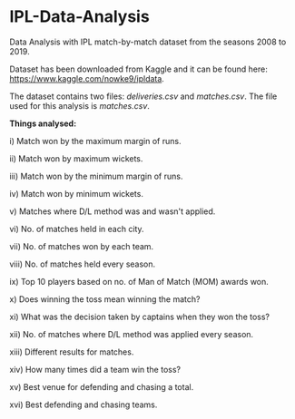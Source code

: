 # IPL-Data-Analysis

Data Analysis with IPL match-by-match dataset from the seasons 2008 to 2019.

Dataset has been downloaded from Kaggle and it can be found here: https://www.kaggle.com/nowke9/ipldata.  

The dataset contains two files: *deliveries.csv* and *matches.csv*.
The file used for this analysis is *matches.csv*.  

**Things analysed:**

i) Match won by the maximum margin of runs.  

ii) Match won by maximum wickets.  

iii) Match won by the minimum margin of runs.  

iv) Match won by minimum wickets.  

v) Matches where D/L method was and wasn't applied.  

vi) No. of matches held in each city.  

vii) No. of matches won by each team.  

viii) No. of matches held every season.  

ix) Top 10 players based on no. of Man of Match (MOM) awards won.  

x) Does winning the toss mean winning the match?  

xi) What was the decision taken by captains when they won the toss?  

xii) No. of matches where D/L method was applied every season.  

xiii) Different results for matches.  

xiv) How many times did a team win the toss?  

xv) Best venue for defending and chasing a total.  

xvi) Best defending and chasing teams.
